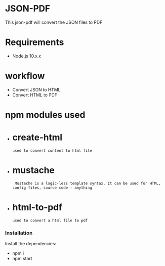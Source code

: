 # JSON-PDF

This json-pdf will convert the JSON files to PDF

# Requirements

 - Node.js 10.x.x

# workflow
  - Convert JSON to HTML
  - Convert HTML to PDF

# npm modules used

  - # create-html
        used to convert content to html file
  - # mustache
         Mustache is a logic-less template syntax. It can be used for HTML, config files, source code - anything
  - # html-to-pdf
        used to convert a html file to pdf

### Installation

Install the dependencies:
- npm i
- npm start
